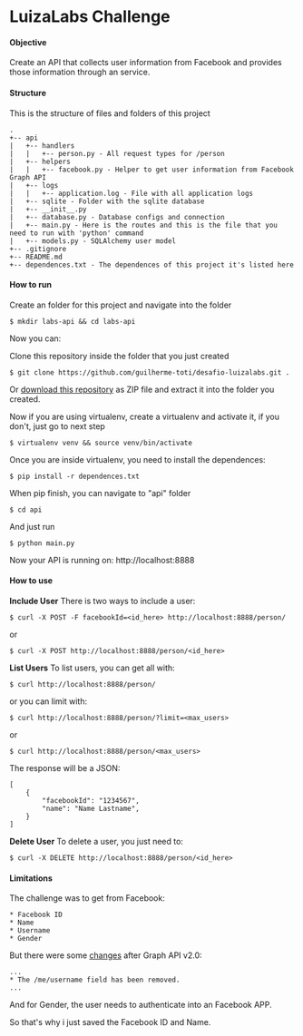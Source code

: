 LuizaLabs Challenge
===================

#### Objective

Create an API that collects user information from Facebook and provides those information through an service.

#### Structure

This is the structure of files and folders of this project
```
.
+-- api
|   +-- handlers
|   |   +-- person.py - All request types for /person
|   +-- helpers
|   |   +-- facebook.py - Helper to get user information from Facebook Graph API
|   +-- logs
|   |   +-- application.log - File with all application logs
|   +-- sqlite - Folder with the sqlite database
|   +-- __init__.py
|   +-- database.py - Database configs and connection
|   +-- main.py - Here is the routes and this is the file that you need to run with 'python' command
|   +-- models.py - SQLAlchemy user model
+-- .gitignore
+-- README.md
+-- dependences.txt - The dependences of this project it's listed here
```

#### How to run

Create an folder for this project and navigate into the folder
```
$ mkdir labs-api && cd labs-api
```
Now you can:

Clone this repository inside the folder that you just created
```
$ git clone https://github.com/guilherme-toti/desafio-luizalabs.git .
```
Or [download this repository](https://github.com/guilherme-toti/desafio-luizalabs/archive/master.zip) as ZIP file and extract it into the folder you created.

Now if you are using virtualenv, create a virtualenv and activate it, if you don't, just go to next step
```
$ virtualenv venv && source venv/bin/activate
```
Once you are inside virtualenv, you need to install the dependences:
```
$ pip install -r dependences.txt
```
When pip finish, you can navigate to "api" folder
```
$ cd api
```
And just run
```
$ python main.py
```
Now your API is running on: http://localhost:8888

#### How to use

**Include User**
There is two ways to include a user:
```
$ curl ­-X POST ­-F facebookId=<id_here> http://localhost:8888/person/
```
or 
```
$ curl ­-X POST http://localhost:8888/person/<id_here>
```


**List Users**
To list users, you can get all with:
```
$ curl http://localhost:8888/person/
```
or you can limit with:
```
$ curl http://localhost:8888/person/?limit=<max_users>
```
or
```
$ curl http://localhost:8888/person/<max_users>
```

The response will be a JSON:
```
[ 
    { 
        "facebookId": "1234567", 
        "name": "Name Lastname", 
    } 
]
```


**Delete User**
To delete a user, you just need to:
```
$ curl ­-X DELETE http://localhost:8888/person/<id_here>
```

#### Limitations

The challenge was to get from Facebook:
```
* Facebook ID
* Name
* Username
* Gender
```

But there were some [changes](https://developers.facebook.com/docs/apps/upgrading#graph_api_removed_endpoints) after Graph API v2.0:
```
...
* The /me/username field has been removed.
...
```
And for Gender, the user needs to authenticate into an Facebook APP.

So that's why i just saved the Facebook ID and Name.